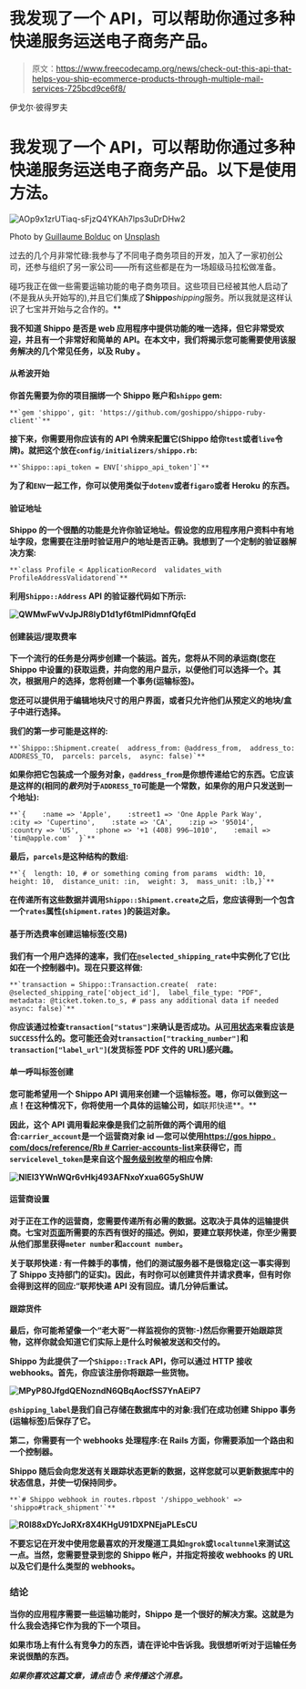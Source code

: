 # 我发现了一个 API，可以帮助你通过多种快递服务运送电子商务产品。

> 原文：<https://www.freecodecamp.org/news/check-out-this-api-that-helps-you-ship-ecommerce-products-through-multiple-mail-services-725bcd9ce6f8/>

伊戈尔·彼得罗夫

# 我发现了一个 API，可以帮助你通过多种快递服务运送电子商务产品。以下是使用方法。

![AOp9x1zrUTiaq-sFjzQ4YKAh7lps3uDrDHw2](img/7c3bfef8b3a2c996211587753920923c.png)

Photo by [Guillaume Bolduc](https://unsplash.com/photos/uBe2mknURG4?utm_source=unsplash&utm_medium=referral&utm_content=creditCopyText) on [Unsplash](https://unsplash.com/search/photos/shipping?utm_source=unsplash&utm_medium=referral&utm_content=creditCopyText)

过去的几个月非常忙碌:我参与了不同电子商务项目的开发，加入了一家初创公司，还参与组织了另一家公司——所有这些都是在为一场超级马拉松做准备。

碰巧我正在做一些需要运输功能的电子商务项目。这些项目已经被其他人启动了(不是我从头开始写的),并且它们集成了**Shippo***shipping*服务。所以我就是这样认识了七宝并开始与之合作的。**

**我不知道 Shippo 是否是 web 应用程序中提供功能的唯一选择，但它非常受欢迎，并且有一个非常好和简单的 API。在本文中，我们将揭示您可能需要使用该服务解决的几个常见任务，以及 **Ruby** 。**

#### **从希波开始**

**你首先需要为你的项目捆绑一个 Shippo 账户和`shippo` gem:**

```
**`gem 'shippo', git: 'https://github.com/goshippo/shippo-ruby-client'`**
```

**接下来，你需要用你应该有的 API 令牌来配置它(Shippo 给你`test`或者`live`令牌)。就把这个放在`config/initializers/shippo.rb`:**

```
**`Shippo::api_token = ENV['shippo_api_token']`**
```

**为了和`ENV`一起工作，你可以使用类似于`dotenv`或者`figaro`或者 **Heroku** 的东西。**

#### **验证地址**

**Shippo 的一个很酷的功能是允许你验证地址。假设您的应用程序用户资料中有地址字段，您需要在注册时验证用户的地址是否正确。我想到了一个定制的验证器解决方案:**

```
**`class Profile < ApplicationRecord  validates_with ProfileAddressValidatorend`**
```

**利用`Shippo::Address` API 的验证器代码如下所示:**

**![QWMwFwVvJpJR8lyD1d1yf6tmIPidmnfQfqEd](img/068805962366cb7400a4683e6a1fd57b.png)**

#### **创建装运/提取费率**

**下一个流行的任务是分两步创建一个装运。首先，您将从不同的承运商(您在 Shippo 中设置的)获取运费，并向您的用户显示，以便他们可以选择一个。其次，根据用户的选择，您将创建一个事务(运输标签)。**

**您还可以提供用于编辑地块尺寸的用户界面，或者只允许他们从预定义的地块/盒子中进行选择。**

**我们的第一步可能是这样的:**

```
**`Shippo::Shipment.create(  address_from: @address_from,  address_to: ADDRESS_TO,  parcels: parcels,  async: false)`**
```

**如果你把它包装成一个服务对象，`@address_from`是你想传递给它的东西。它应该是这样的(相同的*散列*对于`ADDRESS_TO`可能是一个常数，如果你的用户只发送到一个地址):**

```
**`{    :name => 'Apple',    :street1 => 'One Apple Park Way',    :city => 'Cupertino',    :state => 'CA',    :zip => '95014',    :country => 'US',    :phone => '+1 (408) 996–1010',    :email => 'tim@apple.com'  }`**
```

**最后，`parcels`是这种结构的数组:**

```
**`{  length: 10, # or something coming from params  width: 10,  height: 10,  distance_unit: :in,  weight: 3,  mass_unit: :lb,}`**
```

**在传递所有这些数据并调用`Shippo::Shipment.create`之后，您应该得到一个包含一个`rates`属性(`shipment.rates` )的装运对象。**

#### **基于所选费率创建运输标签(交易)**

**我们有一个用户选择的速率，我们在`@selected_shipping_rate`中实例化了它(比如在一个控制器中)。现在只要这样做:**

```
**`transaction = Shippo::Transaction.create(  rate: @selected_shipping_rate['object_id'],  label_file_type: "PDF",  metadata: @ticket.token.to_s, # pass any additional data if needed  async: false)`**
```

**你应该通过检查`transaction["status"]`来确认是否成功。从[可用状态](https://goshippo.com/docs/reference/rb#transactions)来看应该是`SUCCESS`什么的。您可能还会对`transaction["tracking_number"]`和`transaction["label_url"]`(发货标签 PDF 文件的 URL)感兴趣。**

#### **单一呼叫标签创建**

**您可能希望用一个 Shippo API 调用来创建一个运输标签。嗯，你可以做到这一点！在这种情况下，你将使用一个具体的运输公司，如**联邦快递**。**

**因此，这个 API 调用看起来像是我们之前所做的两个调用的组合:`carrier_account`是一个运营商对象 id —您可以使用[https://gos hippo . com/docs/reference/Rb # Carrier-accounts-list](https://goshippo.com/docs/reference/rb#carrier-accounts-list)来获得它，而`servicelevel_token`是来自这个[服务级别枚举](https://goshippo.com/docs/reference/rb#servicelevels)的相应令牌:**

**![NlEl3YWnWQr6vHkj493AFNxoYxua6G5yShUW](img/fe22898c3c6bd92222c1d5b25ec7c636.png)**

#### **运营商设置**

**对于正在工作的运营商，您需要传递所有必需的数据。这取决于具体的运输提供商。七宝对[页面](https://goshippo.com/docs/carriers)所需要的东西有很好的描述。例如，要建立联邦快递，你至少需要从他们那里获得`meter number`和`account number`。**

**关于联邦快递 *:* 有一件棘手的事情，他们的测试服务器不是很稳定(这一事实得到了 Shippo 支持部门的证实)。因此，有时你可以创建货件并请求费率，但有时你会得到这样的回应:“联邦快递 API 没有回应。请几分钟后重试。**

#### **跟踪货件**

**最后，你可能希望像一个“老大哥”一样监视你的货物:-)然后你需要开始跟踪货物，这样你就会知道它们实际上是什么时候被发送和交付的。**

**Shippo 为此提供了一个`Shippo::Track` API，你可以通过 HTTP 接收 webhooks。首先，你应该注册你将跟踪一些货物。**

**![MPyP80JfgdQENozndN6QBqAocfSS7YnAEiP7](img/81f4bd5158af0a6962f3079a5414391d.png)**

**`@shipping_label`是我们自己存储在数据库中的对象:我们在成功创建 Shippo 事务(运输标签)后保存了它。**

**第二，你需要有一个 webhooks 处理程序:在 Rails 方面，你需要添加一个路由和一个控制器。**

**Shippo 随后会向您发送有关跟踪状态更新的数据，这样您就可以更新数据库中的状态信息，并使一切保持同步。**

```
**`# Shippo webhook in routes.rbpost '/shippo_webhook' => 'shippo#track_shipment'`**
```

**![R0l88xDYcJoRXr8X4KHgU91DXPNEjaPLEsCU](img/60ac69fc26e9b8c400f0a69f81910812.png)**

**不要忘记在开发中使用您最喜欢的开发隧道工具如`ngrok`或`localtunnel`来测试这一点。当然，您需要登录到您的 Shippo 帐户，并指定将接收 webhooks 的 URL 以及它们是什么类型的 webhooks。**

### **结论**

**当你的应用程序需要一些运输功能时，Shippo 是一个很好的解决方案。这就是为什么我会选择它作为我的下一个项目。**

**如果市场上有什么有竞争力的东西，请在评论中告诉我。我很想听听对于运输任务来说很酷的东西。**

***如果你喜欢这篇文章，请点击* ✋ *来传播这个消息。***